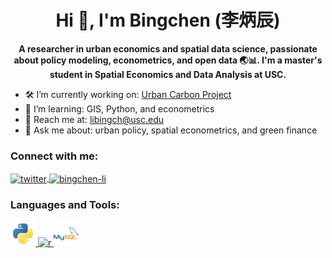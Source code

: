 <h1 align="center">Hi 👋, I'm Bingchen (李炳辰)</h1>

<p align="center">
  <strong>
    A researcher in urban economics and spatial data science, passionate about policy modeling, econometrics, and open data 🌏📊. I'm a master's student in Spatial Economics and Data Analysis at USC.
  </strong>
</p>



- 🛠 I’m currently working on: [Urban Carbon Project](#)
- 🌱 I’m learning: GIS, Python, and econometrics
- 📮 Reach me at: libingch@usc.edu
- 💬 Ask me about: urban policy, spatial econometrics, and green finance

<h3 align="left">Connect with me:</h3>
<p align="left">
  <a href="https://twitter.com/your_twitter_username" target="blank">
    <img align="center" src="https://raw.githubusercontent.com/rahuldkjain/github-profile-readme-generator/master/src/images/icons/Social/twitter.svg" alt="twitter" height="30" width="40" />
  </a>
  <a href="https://linkedin.com/in/bingchen-li-973b83326/" target="blank">
    <img align="center" src="https://raw.githubusercontent.com/rahuldkjain/github-profile-readme-generator/master/src/images/icons/Social/linked-in-alt.svg" alt="bingchen-li" height="30" width="40" />
  </a>
</p>

<h3 align="left">Languages and Tools:</h3>
<p align="left">
  <a href="https://www.python.org" target="_blank" rel="noreferrer">
    <img src="https://raw.githubusercontent.com/devicons/devicon/master/icons/python/python-original.svg" alt="python" width="40" height="40"/>
  </a>
  <a href="https://www.r-project.org/" target="_blank" rel="noreferrer">
    <img src="https://www.vectorlogo.zone/logos/r-project/r-project-icon.svg" alt="r" width="40" height="40"/>
  </a>
  <a href="https://www.mysql.com/" target="_blank" rel="noreferrer">
    <img src="https://raw.githubusercontent.com/devicons/devicon/master/icons/mysql/mysql-original-wordmark.svg" alt="mysql" width="40" height="40"/>
  </a>
